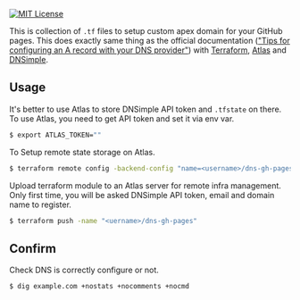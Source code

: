 [![MIT License](http://img.shields.io/badge/license-MIT-blue.svg?style=flat-square)](/LICENSE)

This is collection of `.tf` files to setup custom apex domain for your GitHub pages. This does exactly same thing as the official documentation (["Tips for configuring an A record with your DNS provider"](https://help.github.com/articles/tips-for-configuring-an-a-record-with-your-dns-provider/)) with [Terraform](https://terraform.io/), [Atlas](https://atlas.hashicorp.com/) and [DNSimple](https://dnsimple.com). 

## Usage

It's better to use Atlas to store DNSimple API token and `.tfstate` on there. To use Atlas, you need to get API token and set it via env var.

```bash
$ export ATLAS_TOKEN=""
```

To Setup remote state storage on Atlas.

```bash
$ terraform remote config -backend-config "name=<username>/dns-gh-pages"
```

Upload terraform module to an Atlas server for remote infra management.
Only first time, you will be asked DNSimple API token, email and domain name to register. 

```bash
$ terraform push -name "<uername>/dns-gh-pages"
```

## Confirm

Check DNS is correctly configure or not. 

```bash
$ dig example.com +nostats +nocomments +nocmd
```
